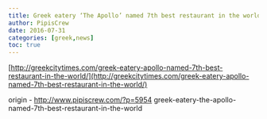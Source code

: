 ```yaml
---
title: Greek eatery ‘The Apollo’ named 7th best restaurant in the world
author: PipisCrew
date: 2016-07-31
categories: [greek,news]
toc: true
---
```


[http://greekcitytimes.com/greek-eatery-apollo-named-7th-best-restaurant-in-the-world/](http://greekcitytimes.com/greek-eatery-apollo-named-7th-best-restaurant-in-the-world/)

origin - http://www.pipiscrew.com/?p=5954 greek-eatery-the-apollo-named-7th-best-restaurant-in-the-world